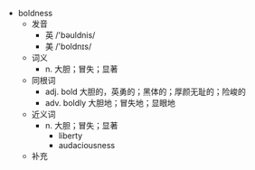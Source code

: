 - boldness
  - 发音
    - 英 /'bəuldnis/
    - 美 /'boldnɪs/
  - 词义
    - n. 大胆；冒失；显著
  - 同根词
    - adj. bold 大胆的，英勇的；黑体的；厚颜无耻的；险峻的
    - adv. boldly 大胆地；冒失地；显眼地
  - 近义词
    - n. 大胆；冒失；显著
      - liberty
      - audaciousness
  - 补充